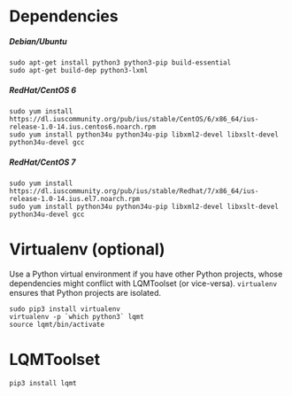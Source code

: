 # Dependencies

##### Debian/Ubuntu

    sudo apt-get install python3 python3-pip build-essential
    sudo apt-get build-dep python3-lxml

##### RedHat/CentOS 6

    sudo yum install https://dl.iuscommunity.org/pub/ius/stable/CentOS/6/x86_64/ius-release-1.0-14.ius.centos6.noarch.rpm
    sudo yum install python34u python34u-pip libxml2-devel libxslt-devel python34u-devel gcc

##### RedHat/CentOS 7

    sudo yum install https://dl.iuscommunity.org/pub/ius/stable/Redhat/7/x86_64/ius-release-1.0-14.ius.el7.noarch.rpm
    sudo yum install python34u python34u-pip libxml2-devel libxslt-devel python34u-devel gcc

# Virtualenv (optional)

Use a Python virtual environment if you have other Python projects, whose dependencies might conflict with LQMToolset (or vice-versa). `virtualenv` ensures that Python projects are isolated.

    sudo pip3 install virtualenv
    virtualenv -p `which python3` lqmt
    source lqmt/bin/activate

# LQMToolset

    pip3 install lqmt
